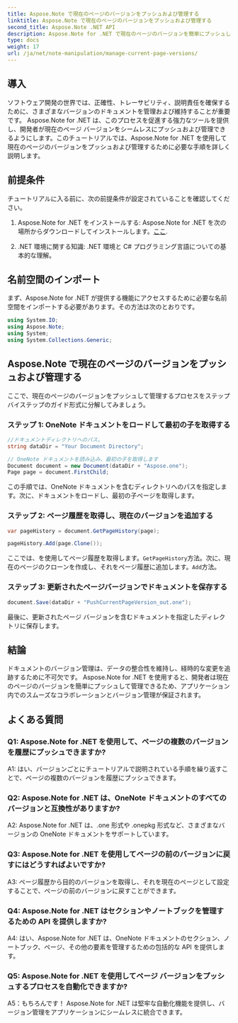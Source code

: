 ```yaml
---
title: Aspose.Note で現在のページのバージョンをプッシュおよび管理する
linktitle: Aspose.Note で現在のページのバージョンをプッシュおよび管理する
second_title: Aspose.Note .NET API
description: Aspose.Note for .NET で現在のページのバージョンを簡単にプッシュして管理する方法を学びます。ドキュメントのバージョン管理とコラボレーションを改善します。
type: docs
weight: 17
url: /ja/net/note-manipulation/manage-current-page-versions/
---
```

## 導入

ソフトウェア開発の世界では、正確性、トレーサビリティ、説明責任を確保するために、さまざまなバージョンのドキュメントを管理および維持することが重要です。 Aspose.Note for .NET は、このプロセスを促進する強力なツールを提供し、開発者が現在のページ バージョンをシームレスにプッシュおよび管理できるようにします。このチュートリアルでは、Aspose.Note for .NET を使用して現在のページのバージョンをプッシュおよび管理するために必要な手順を詳しく説明します。

## 前提条件

チュートリアルに入る前に、次の前提条件が設定されていることを確認してください。

1.  Aspose.Note for .NET をインストールする: Aspose.Note for .NET を次の場所からダウンロードしてインストールします。[ここ](https://releases.aspose.com/note/net/).

2. .NET 環境に関する知識: .NET 環境と C# プログラミング言語についての基本的な理解。

## 名前空間のインポート

まず、Aspose.Note for .NET が提供する機能にアクセスするために必要な名前空間をインポートする必要があります。その方法は次のとおりです。

```csharp
using System.IO;
using Aspose.Note;
using System;
using System.Collections.Generic;
```

## Aspose.Note で現在のページのバージョンをプッシュおよび管理する

ここで、現在のページのバージョンをプッシュして管理するプロセスをステップバイステップのガイド形式に分解してみましょう。

### ステップ 1: OneNote ドキュメントをロードして最初の子を取得する

```csharp
//ドキュメントディレクトリへのパス。
string dataDir = "Your Document Directory";

// OneNote ドキュメントを読み込み、最初の子を取得します
Document document = new Document(dataDir + "Aspose.one");
Page page = document.FirstChild;
```

この手順では、OneNote ドキュメントを含むディレクトリへのパスを指定します。次に、ドキュメントをロードし、最初の子ページを取得します。

### ステップ 2: ページ履歴を取得し、現在のバージョンを追加する

```csharp
var pageHistory = document.GetPageHistory(page);

pageHistory.Add(page.Clone());
```

ここでは、を使用してページ履歴を取得します。`GetPageHistory`方法。次に、現在のページのクローンを作成し、それをページ履歴に追加します。`Add`方法。

### ステップ 3: 更新されたページバージョンでドキュメントを保存する

```csharp
document.Save(dataDir + "PushCurrentPageVersion_out.one");
```

最後に、更新されたページ バージョンを含むドキュメントを指定したディレクトリに保存します。

## 結論

ドキュメントのバージョン管理は、データの整合性を維持し、経時的な変更を追跡するために不可欠です。 Aspose.Note for .NET を使用すると、開発者は現在のページのバージョンを簡単にプッシュして管理できるため、アプリケーション内でのスムーズなコラボレーションとバージョン管理が保証されます。

## よくある質問

### Q1: Aspose.Note for .NET を使用して、ページの複数のバージョンを履歴にプッシュできますか?

A1: はい、バージョンごとにチュートリアルで説明されている手順を繰り返すことで、ページの複数のバージョンを履歴にプッシュできます。

### Q2: Aspose.Note for .NET は、OneNote ドキュメントのすべてのバージョンと互換性がありますか?

A2: Aspose.Note for .NET は、.one 形式や .onepkg 形式など、さまざまなバージョンの OneNote ドキュメントをサポートしています。

### Q3: Aspose.Note for .NET を使用してページの前のバージョンに戻すにはどうすればよいですか?

A3: ページ履歴から目的のバージョンを取得し、それを現在のページとして設定することで、ページの前のバージョンに戻すことができます。

### Q4: Aspose.Note for .NET はセクションやノートブックを管理するための API を提供しますか?

A4: はい、Aspose.Note for .NET は、OneNote ドキュメントのセクション、ノートブック、ページ、その他の要素を管理するための包括的な API を提供します。

### Q5: Aspose.Note for .NET を使用してページ バージョンをプッシュするプロセスを自動化できますか?

A5：もちろんです！ Aspose.Note for .NET は堅牢な自動化機能を提供し、バージョン管理をアプリケーションにシームレスに統合できます。